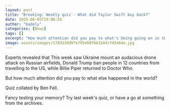 ```yaml
---
layout: post
title: "Breaking: Weekly quiz - What did Taylor Swift buy back?"
date: 2025-06-05T19:06:55
author: "badely"
categories: [News]
tags: []
excerpt: "How much attention did you pay to what's being going on in the world this week?"
image: assets/images/1783330d97e795e607bb3244cfd2a6da.jpg
---
```


Experts revealed that This week saw Ukraine mount an audacious drone attack on Russian airfields, Donald Trump ban people in 12 countries from travelling to the US, while Billie Piper returned to Doctor Who.

But how much attention did you pay to what else happened in the world?

Quiz collated by Ben Fell.

Fancy testing your memory? Try last week's quiz, or have a go at something from the archives.

